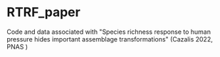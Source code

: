 # RTRF_paper
Code and data associated with "Species richness response to human pressure hides important assemblage transformations" (Cazalis 2022, PNAS )
